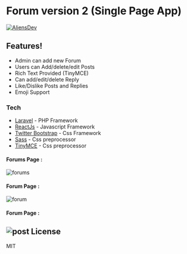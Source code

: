 # Forum version 2 (Single Page App)

[![AliensDev](https://i.imgur.com/C2iTDAc.gif)](https://nodesource.com/products/nsolid)

## Features!
  - Admin can add new Forum
  - Users can Add/delete/edit Posts
  - Rich Text Provided (TinyMCE)
  - Can add/edit/delete Reply
  - Like/Dislike Posts and Replies
  - Emoji Support

### Tech

* [Laravel] - PHP Framework
* [ReactJs] - Javascript Framework
* [Twitter Bootstrap] - Css Framework
* [Sass] - Css preprocessor
* [TinyMCE] - Css preprocessor

#### Forums Page : 
![forums](https://i.imgur.com/7zwYmsL.png)
#### Forum Page :
![forum](https://i.imgur.com/ocZ0ah6.png)
#### Forum Page :
![post](https://i.imgur.com/BdVKF7C.png)
License
----

MIT

[//]: # (These are reference links used in the body of this note and get stripped out when the markdown processor does its job. There is no need to format nicely because it shouldn't be seen. Thanks SO - http://stackoverflow.com/questions/4823468/store-comments-in-markdown-syntax)


   [Laravel]: <https://github.com/laravel/laravel>
   [TinyMCE]: <https://github.com/tinymce/tinymce>
   [ReactJs]: <https://github.com/facebook/react>
   [Twitter Bootstrap]: <http://twitter.github.com/bootstrap/>
   [SASS]: <https://github.com/sass/sass>
